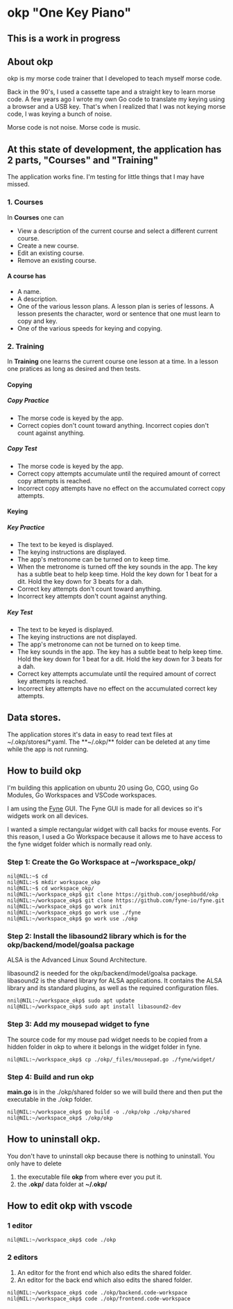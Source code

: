 # okp "One Key Piano"

## This is a work in progress

## About okp

okp is my morse code trainer that I developed to teach myself morse code.

Back in the 90's, I used a cassette tape and a straight key to learn morse code. A few years ago I wrote my own Go code to translate my keying using a browser and a USB key. That's when I realized that I was not keying morse code, I was keying a bunch of noise.

Morse code is not noise. Morse code is music.

## At this state of development, the application has 2 parts, "Courses" and "Training"

The application works fine. I'm testing for little things that I may have missed.

### 1. Courses

In **Courses** one can

* View a description of the current course and select a different current course.
* Create a new course.
* Edit an existing course.
* Remove an existing course.

#### A course has

* A name.
* A description.
* One of the various lesson plans. A lesson plan is series of lessons. A lesson presents the character, word or sentence that one must learn to copy and key.
* One of the various speeds for keying and copying.

### 2. Training

In **Training** one learns the current course one lesson at a time. In a lesson one pratices as long as desired and then tests.

#### Copying

##### Copy Practice

* The morse code is keyed by the app.
* Correct copies don't count toward anything. Incorrect copies don't count against anything.

##### Copy Test

* The morse code is keyed by the app.
* Correct copy attempts accumulate until the required amount of correct copy attempts is reached.
* Incorrect copy attempts have no effect on the accumulated correct copy attempts.

#### Keying

##### Key Practice

* The text to be keyed is displayed.
* The keying instructions are displayed.
* The app's metronome can be turned on to keep time.
* When the metronome is turned off the key sounds in the app. The key has a subtle beat to help keep time. Hold the key down for 1 beat for a dit. Hold the key down for 3 beats for a dah.
* Correct key attempts don't count toward anything.
* Incorrect key attempts don't count against anything.

##### Key Test

* The text to be keyed is displayed.
* The keying instructions are not displayed.
* The app's metronome can not be turned on to keep time.
* The key sounds in the app. The key has a subtle beat to help keep time. Hold the key down for 1 beat for a dit. Hold the key down for 3 beats for a dah.
* Correct key attempts accumulate until the required amount of correct key attempts is reached.
* Incorrect key attempts have no effect on the accumulated correct key attempts.

## Data stores.

The application stores it's data in easy to read text files at ~/.okp/stores/*.yaml. The **~/.okp/** folder can be deleted at any time while the app is not running.

## How to build okp

I'm building this application on ubuntu 20 using Go, CGO, using Go Modules, Go Workspaces and VSCode workspaces.

I am using the [Fyne](https://fyne.io/) GUI. The Fyne GUI is made for all devices so it's widgets work on all devices.

I wanted a simple rectangular widget with call backs for mouse events. For this reason, I used a Go Workspace because it allows me to have access to the fyne widget folder which is normally read only.

### Step 1: Create the Go Workspace at ~/workspace_okp/

```shell
nil@NIL:~$ cd
nil@NIL:~$ mkdir workspace_okp
nil@NIL:~$ cd workspace_okp/
nil@NIL:~/workspace_okp$ git clone https://github.com/josephbudd/okp
nil@NIL:~/workspace_okp$ git clone https://github.com/fyne-io/fyne.git
nil@NIL:~/workspace_okp$ go work init
nil@NIL:~/workspace_okp$ go work use ./fyne
nil@NIL:~/workspace_okp$ go work use ./okp
```

### Step 2: Install the libasound2 library which is for the okp/backend/model/goalsa package

ALSA is the Advanced Linux Sound Architecture.

libasound2 is needed for the okp/backend/model/goalsa package. libasound2 is the shared library for ALSA applications. It contains the ALSA library and its standard plugins, as well as the required configuration files.

```shell
nnil@NIL:~/workspace_okp$ sudo apt update
nil@NIL:~/workspace_okp$ sudo apt install libasound2-dev
```

### Step 3: Add my mousepad widget to fyne

The source code for my mouse pad widget needs to be copied from a hidden folder in okp to where it belongs in the widget folder in fyne.

```shell
nil@NIL:~/workspace_okp$ cp ./okp/_files/mousepad.go ./fyne/widget/
```

### Step 4: Build and run okp

**main.go** is in the ./okp/shared folder so we will build there and then put the executable in the ./okp folder.

```shell
nil@NIL:~/workspace_okp$ go build -o ./okp/okp ./okp/shared
nil@NIL:~/workspace_okp$ ./okp/okp
```

## How to uninstall okp.

You don't have to uninstall okp because there is nothing to uninstall. You only have to delete

1. the executable file **okp** from where ever you put it.
1. the **.okp/** data folder at **~/.okp/**

## How to edit okp with vscode

### 1 editor

```shell
nil@NIL:~/workspace_okp$ code ./okp
```

### 2 editors

1. An editor for the front end which also edits the shared folder.
1. An editor for the back end which also edits the shared folder.


```shell
nil@NIL:~/workspace_okp$ code ./okp/backend.code-workspace 
nil@NIL:~/workspace_okp$ code ./okp/frontend.code-workspace 
```


